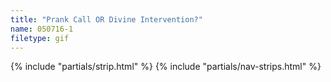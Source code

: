```yaml
---
title: "Prank Call OR Divine Intervention?"
name: 050716-1
filetype: gif
---
```


{% include "partials/strip.html" %}
{% include "partials/nav-strips.html" %}